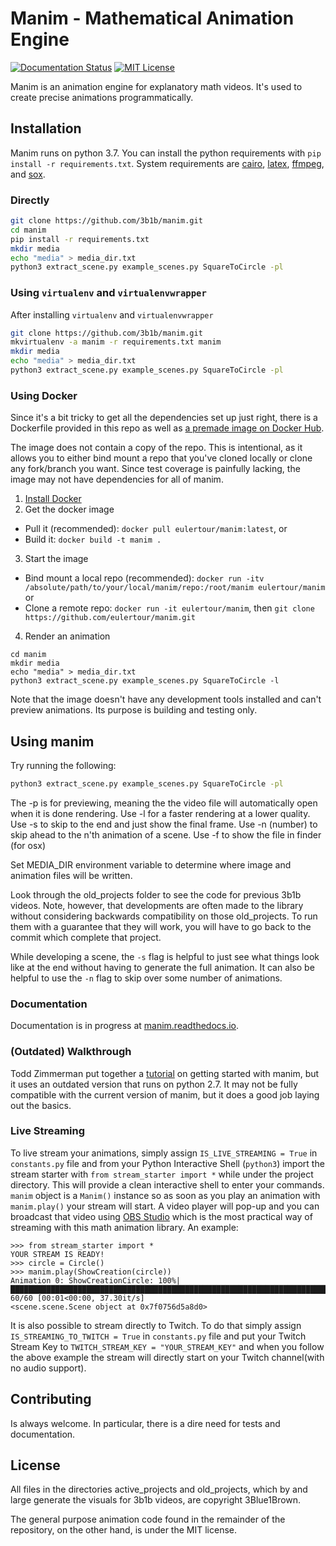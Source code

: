 # Manim - Mathematical Animation Engine
[![Documentation Status](https://readthedocs.org/projects/manim/badge/?version=latest)](https://manim.readthedocs.io/en/latest/?badge=latest)
[![MIT License](https://img.shields.io/badge/license-MIT-blue.svg?style=flat)](http://choosealicense.com/licenses/mit/)

Manim is an animation engine for explanatory math videos. It's used to create precise animations programmatically.

## Installation
Manim runs on python 3.7. You can install the python requirements with
`pip install -r requirements.txt`. System requirements are
[cairo](https://www.cairographics.org), [latex](https://www.latex-project.org),
[ffmpeg](https://www.ffmpeg.org), and [sox](http://sox.sourceforge.net).

### Directly
```sh
git clone https://github.com/3b1b/manim.git
cd manim
pip install -r requirements.txt
mkdir media
echo "media" > media_dir.txt
python3 extract_scene.py example_scenes.py SquareToCircle -pl
```

### Using `virtualenv` and `virtualenvwrapper`
After installing `virtualenv` and `virtualenvwrapper`
```sh
git clone https://github.com/3b1b/manim.git
mkvirtualenv -a manim -r requirements.txt manim
mkdir media
echo "media" > media_dir.txt
python3 extract_scene.py example_scenes.py SquareToCircle -pl
```

### Using Docker
Since it's a bit tricky to get all the dependencies set up just right, there is a Dockerfile provided in this repo as well as [a premade image on Docker Hub](https://hub.docker.com/r/eulertour/manim/tags/).

The image does not contain a copy of the repo. This is intentional, as it allows you to either bind mount a repo that you've cloned locally or clone any fork/branch you want. Since test coverage is painfully lacking, the image may not have dependencies for all of manim.

1. [Install Docker](https://www.docker.com/products/overview)
2. Get the docker image
  * Pull it (recommended): `docker pull eulertour/manim:latest`, or
  * Build it: `docker build -t manim .`
3. Start the image
  * Bind mount a local repo (recommended): `docker run -itv /absolute/path/to/your/local/manim/repo:/root/manim eulertour/manim` or
  * Clone a remote repo: `docker run -it eulertour/manim`, then `git clone https://github.com/eulertour/manim.git`
4. Render an animation
```
cd manim
mkdir media
echo "media" > media_dir.txt
python3 extract_scene.py example_scenes.py SquareToCircle -l
```
Note that the image doesn't have any development tools installed and can't preview animations. Its purpose is building and testing only.

## Using manim
Try running the following:
```sh
python3 extract_scene.py example_scenes.py SquareToCircle -pl
```
The -p is for previewing, meaning the the video file will automatically open when it is done rendering.
Use -l for a faster rendering at a lower quality.
Use -s to skip to the end and just show the final frame.
Use -n (number) to skip ahead to the n'th animation of a scene.
Use -f to show the file in finder (for osx)

Set MEDIA_DIR environment variable to determine where image and animation files will be written.

Look through the old_projects folder to see the code for previous 3b1b videos.  Note, however, that developments are often made to the library without considering backwards compatibility on those old_projects.  To run them with a guarantee that they will work, you will have to go back to the commit which complete that project.

While developing a scene, the `-s` flag is helpful to just see what things look like at the end without having to generate the full animation.  It can also be helpful to use the `-n` flag to skip over some number of animations.

### Documentation
Documentation is in progress at [manim.readthedocs.io](https://manim.readthedocs.io).

### (Outdated) Walkthrough
Todd Zimmerman put together a [tutorial](https://talkingphysics.wordpress.com/2018/06/11/learning-how-to-animate-videos-using-manim-series-a-journey/) on getting started with manim, but it uses an outdated version that runs on python 2.7. It may not be fully compatible with the current version of manim, but it does a good job laying out the basics.

### Live Streaming
To live stream your animations, simply assign `IS_LIVE_STREAMING = True` in `constants.py` file and from your Python Interactive Shell (`python3`) import the stream starter with `from stream_starter import *` while under the project directory. This will provide a clean interactive shell to enter your commands. `manim` object is a `Manim()` instance so as soon as you play an animation with `manim.play()` your stream will start. A video player will pop-up and you can broadcast that video using [OBS Studio](https://obsproject.com/) which is the most practical way of streaming with this math animation library. An example:

```
>>> from stream_starter import *
YOUR STREAM IS READY!
>>> circle = Circle()
>>> manim.play(ShowCreation(circle))
Animation 0: ShowCreationCircle: 100%|███████████████████████████████████████████████████████████████████████████████████████████████████████████████████████| 60/60 [00:01<00:00, 37.30it/s]
<scene.scene.Scene object at 0x7f0756d5a8d0>
```

It is also possible to stream directly to Twitch. To do that simply assign `IS_STREAMING_TO_TWITCH = True` in `constants.py` file and put your Twitch Stream Key to `TWITCH_STREAM_KEY = "YOUR_STREAM_KEY"` and when you follow the above example the stream will directly start on your Twitch channel(with no audio support).


## Contributing
Is always welcome. In particular, there is a dire need for tests and documentation.


## License
All files in the directories active_projects and old_projects, which by and large generate the visuals for 3b1b videos, are copyright 3Blue1Brown.

The general purpose animation code found in the remainder of the repository, on the other hand, is under the MIT license.
